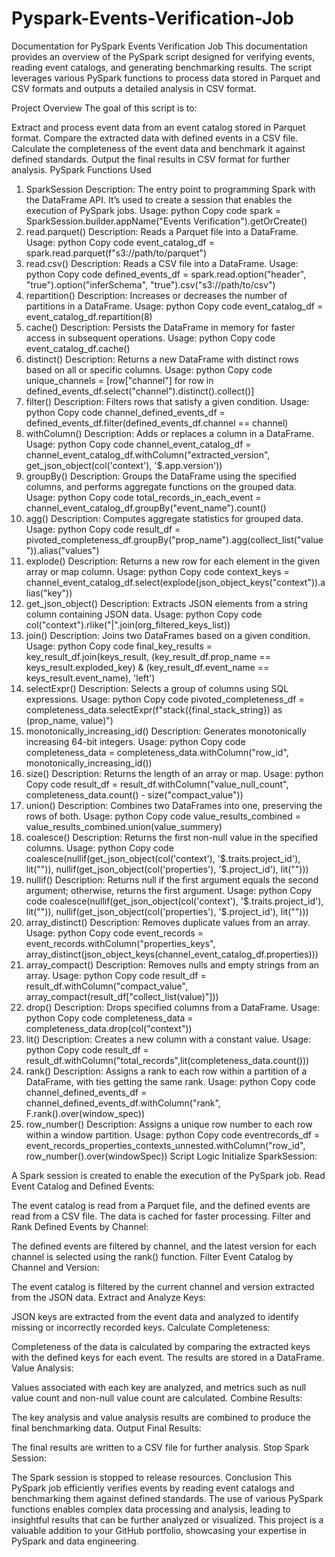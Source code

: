 # Pyspark-Events-Verification-Job

Documentation for PySpark Events Verification Job
This documentation provides an overview of the PySpark script designed for verifying events, reading event catalogs, and generating benchmarking results. The script leverages various PySpark functions to process data stored in Parquet and CSV formats and outputs a detailed analysis in CSV format.

Project Overview
The goal of this script is to:

Extract and process event data from an event catalog stored in Parquet format.
Compare the extracted data with defined events in a CSV file.
Calculate the completeness of the event data and benchmark it against defined standards.
Output the final results in CSV format for further analysis.
PySpark Functions Used
1. SparkSession
Description: The entry point to programming Spark with the DataFrame API. It’s used to create a session that enables the execution of PySpark jobs.
Usage:
python
Copy code
spark = SparkSession.builder.appName("Events Verification").getOrCreate()
2. read.parquet()
Description: Reads a Parquet file into a DataFrame.
Usage:
python
Copy code
event_catalog_df = spark.read.parquet(f"s3://path/to/parquet")
3. read.csv()
Description: Reads a CSV file into a DataFrame.
Usage:
python
Copy code
defined_events_df = spark.read.option("header", "true").option("inferSchema", "true").csv("s3://path/to/csv")
4. repartition()
Description: Increases or decreases the number of partitions in a DataFrame.
Usage:
python
Copy code
event_catalog_df = event_catalog_df.repartition(8)
5. cache()
Description: Persists the DataFrame in memory for faster access in subsequent operations.
Usage:
python
Copy code
event_catalog_df.cache()
6. distinct()
Description: Returns a new DataFrame with distinct rows based on all or specific columns.
Usage:
python
Copy code
unique_channels = [row["channel"] for row in defined_events_df.select("channel").distinct().collect()]
7. filter()
Description: Filters rows that satisfy a given condition.
Usage:
python
Copy code
channel_defined_events_df = defined_events_df.filter(defined_events_df.channel == channel)
8. withColumn()
Description: Adds or replaces a column in a DataFrame.
Usage:
python
Copy code
channel_event_catalog_df = channel_event_catalog_df.withColumn("extracted_version", get_json_object(col('context'), '$.app.version'))
9. groupBy()
Description: Groups the DataFrame using the specified columns, and performs aggregate functions on the grouped data.
Usage:
python
Copy code
total_records_in_each_event = channel_event_catalog_df.groupBy("event_name").count()
10. agg()
Description: Computes aggregate statistics for grouped data.
Usage:
python
Copy code
result_df = pivoted_completeness_df.groupBy("prop_name").agg(collect_list("value")).alias("values")
11. explode()
Description: Returns a new row for each element in the given array or map column.
Usage:
python
Copy code
context_keys = channel_event_catalog_df.select(explode(json_object_keys("context")).alias("key"))
12. get_json_object()
Description: Extracts JSON elements from a string column containing JSON data.
Usage:
python
Copy code
col("context").rlike("|".join(org_filtered_keys_list))
13. join()
Description: Joins two DataFrames based on a given condition.
Usage:
python
Copy code
final_key_results = key_result_df.join(keys_result, (key_result_df.prop_name == keys_result.exploded_key) & (key_result_df.event_name == keys_result.event_name), 'left')
14. selectExpr()
Description: Selects a group of columns using SQL expressions.
Usage:
python
Copy code
pivoted_completeness_df = completeness_data.selectExpr(f"stack({final_stack_string}) as (prop_name, value)")
15. monotonically_increasing_id()
Description: Generates monotonically increasing 64-bit integers.
Usage:
python
Copy code
completeness_data = completeness_data.withColumn("row_id", monotonically_increasing_id())
16. size()
Description: Returns the length of an array or map.
Usage:
python
Copy code
result_df = result_df.withColumn("value_null_count", completeness_data.count() - size("compact_value"))
17. union()
Description: Combines two DataFrames into one, preserving the rows of both.
Usage:
python
Copy code
value_results_combined = value_results_combined.union(value_summery)
18. coalesce()
Description: Returns the first non-null value in the specified columns.
Usage:
python
Copy code
coalesce(nullif(get_json_object(col('context'), '$.traits.project_id'), lit("")), nullif(get_json_object(col('properties'), '$.project_id'), lit("")))
19. nullif()
Description: Returns null if the first argument equals the second argument; otherwise, returns the first argument.
Usage:
python
Copy code
coalesce(nullif(get_json_object(col('context'), '$.traits.project_id'), lit("")), nullif(get_json_object(col('properties'), '$.project_id'), lit("")))
20. array_distinct()
Description: Removes duplicate values from an array.
Usage:
python
Copy code
event_records = event_records.withColumn("properties_keys", array_distinct(json_object_keys(channel_event_catalog_df.properties)))
21. array_compact()
Description: Removes nulls and empty strings from an array.
Usage:
python
Copy code
result_df = result_df.withColumn("compact_value", array_compact(result_df["collect_list(value)"]))
22. drop()
Description: Drops specified columns from a DataFrame.
Usage:
python
Copy code
completeness_data = completeness_data.drop(col("context"))
23. lit()
Description: Creates a new column with a constant value.
Usage:
python
Copy code
result_df = result_df.withColumn("total_records",lit(completeness_data.count()))
24. rank()
Description: Assigns a rank to each row within a partition of a DataFrame, with ties getting the same rank.
Usage:
python
Copy code
channel_defined_events_df = channel_defined_events_df.withColumn("rank", F.rank().over(window_spec))
25. row_number()
Description: Assigns a unique row number to each row within a window partition.
Usage:
python
Copy code
eventrecords_df = event_records_properties_contexts_unnested.withColumn("row_id", row_number().over(windowSpec))
Script Logic
Initialize SparkSession:

A Spark session is created to enable the execution of the PySpark job.
Read Event Catalog and Defined Events:

The event catalog is read from a Parquet file, and the defined events are read from a CSV file. The data is cached for faster processing.
Filter and Rank Defined Events by Channel:

The defined events are filtered by channel, and the latest version for each channel is selected using the rank() function.
Filter Event Catalog by Channel and Version:

The event catalog is filtered by the current channel and version extracted from the JSON data.
Extract and Analyze Keys:

JSON keys are extracted from the event data and analyzed to identify missing or incorrectly recorded keys.
Calculate Completeness:

Completeness of the data is calculated by comparing the extracted keys with the defined keys for each event. The results are stored in a DataFrame.
Value Analysis:

Values associated with each key are analyzed, and metrics such as null value count and non-null value count are calculated.
Combine Results:

The key analysis and value analysis results are combined to produce the final benchmarking data.
Output Final Results:

The final results are written to a CSV file for further analysis.
Stop Spark Session:

The Spark session is stopped to release resources.
Conclusion
This PySpark job efficiently verifies events by reading event catalogs and benchmarking them against defined standards. The use of various PySpark functions enables complex data processing and analysis, leading to insightful results that can be further analyzed or visualized. This project is a valuable addition to your GitHub portfolio, showcasing your expertise in PySpark and data engineering.
